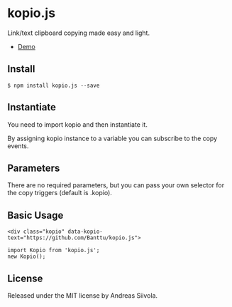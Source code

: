 # kopio.js

Link/text clipboard copying made easy and light.
* [Demo](http://Banttu.github.io/kopio.js)

## Install
```
$ npm install kopio.js --save
```

## Instantiate
You need to import kopio and then instantiate it.

By assigning kopio instance to a variable you can subscribe to the copy events.

## Parameters
There are no required parameters, but you can pass your own selector for the copy triggers (default is .kopio).

## Basic Usage
```
<div class="kopio" data-kopio-text="https://github.com/Banttu/kopio.js">

import Kopio from 'kopio.js';
new Kopio();
```

## License
Released under the MIT license by Andreas Siivola.
